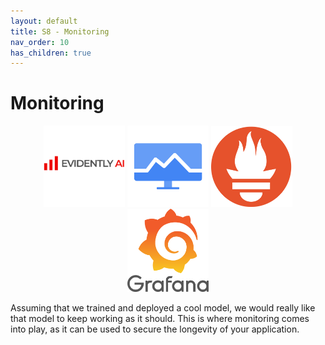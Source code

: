 ```yaml
---
layout: default
title: S8 - Monitoring
nav_order: 10
has_children: true
---
```


# Monitoring

<p align="center">
  <img src="../figures/icons/evidentlyai.png" width="130">
  <img src="../figures/icons/monitoring.png" width="130">
  <img src="../figures/icons/prometheus.png" width="130">
  <img src="../figures/icons/grafana.png" width="130">
</p>

Assuming that we trained and deployed a cool model, we would really like that model
to keep working as it should. This is where monitoring comes into play, as it can be
used to secure the longevity of your application.
